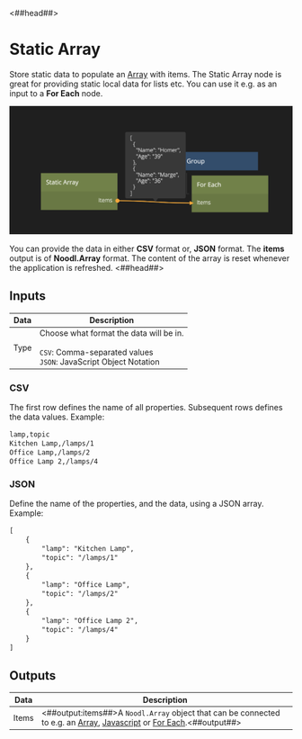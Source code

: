 <##head##>

# Static Array

Store static data to populate an [Array](nodes/data/array/array/) with items. The Static Array node is great for providing static local data for lists etc. You can use it e.g. as an input to a **For Each** node.

![](static-array-1.png ':class=img-size-m')

You can provide the data in either **CSV** format or, **JSON** format. The **items** output is of **Noodl.Array** format. The content of the array is reset whenever the application is refreshed.
<##head##>

## Inputs

| Data                               | Description                                                                                                           |
| ---------------------------------- | --------------------------------------------------------------------------------------------------------------------- |
| <span class="ndl-data">Type</span> | Choose what format the data will be in.<br/><br/>`CSV`: Comma-separated values<br/>`JSON`: JavaScript Object Notation |

### CSV

The first row defines the name of all properties. Subsequent rows defines the data values.
Example:

    lamp,topic
    Kitchen Lamp,/lamps/1
    Office Lamp,/lamps/2
    Office Lamp 2,/lamps/4

### JSON

Define the name of the properties, and the data, using a JSON array.
Example:

    [
        {
            "lamp": "Kitchen Lamp",
            "topic": "/lamps/1"
        },
        {
            "lamp": "Office Lamp",
            "topic": "/lamps/2"
        },
        {
            "lamp": "Office Lamp 2",
            "topic": "/lamps/4"
        }
    ]

## Outputs

| Data                                | Description                                                                                                                                                                                       |
| ----------------------------------- | ------------------------------------------------------------------------------------------------------------------------------------------------------------------------------------------------- |
| <span class="ndl-data">Items</span> | <##output:items##>A `Noodl.Array` object that can be connected to e.g. an [Array](nodes/data/array/array/), [Javascript](guides/javascript.md) or [For Each](nodes/data/for-each.md).<##output##> |
